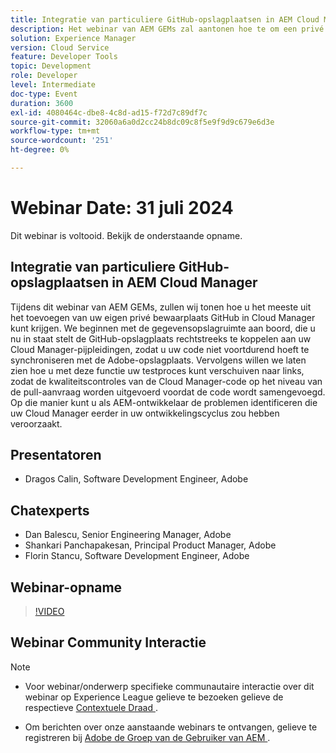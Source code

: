 ```yaml
---
title: Integratie van particuliere GitHub-opslagplaatsen in AEM Cloud Manager
description: Het webinar van AEM GEMs zal aantonen hoe te om een privé bewaarplaats van GitHub in Cloud Manager toe te voegen, het direct met pijpleidingen te verbinden, en shift-linker het testen om kwesties op het niveau van het trekkingsverzoek te identificeren alvorens code samen te voegen.
solution: Experience Manager
version: Cloud Service
feature: Developer Tools
topic: Development
role: Developer
level: Intermediate
doc-type: Event
duration: 3600
exl-id: 4080464c-dbe8-4c8d-ad15-f72d7c89df7c
source-git-commit: 32060a6a0d2cc24b8dc09c8f5e9f9d9c679e6d3e
workflow-type: tm+mt
source-wordcount: '251'
ht-degree: 0%

---
```


# Webinar Date: 31 juli 2024

Dit webinar is voltooid. Bekijk de onderstaande opname.

## Integratie van particuliere GitHub-opslagplaatsen in AEM Cloud Manager

Tijdens dit webinar van AEM GEMs, zullen wij tonen hoe u het meeste uit het toevoegen van uw eigen privé bewaarplaats GitHub in Cloud Manager kunt krijgen. We beginnen met de gegevensopslagruimte aan boord, die u nu in staat stelt de GitHub-opslagplaats rechtstreeks te koppelen aan uw Cloud Manager-pijpleidingen, zodat u uw code niet voortdurend hoeft te synchroniseren met de Adobe-opslagplaats. Vervolgens willen we laten zien hoe u met deze functie uw testproces kunt verschuiven naar links, zodat de kwaliteitscontroles van de Cloud Manager-code op het niveau van de pull-aanvraag worden uitgevoerd voordat de code wordt samengevoegd. Op die manier kunt u als AEM-ontwikkelaar de problemen identificeren die uw Cloud Manager eerder in uw ontwikkelingscyclus zou hebben veroorzaakt.

## Presentatoren

* Dragos Calin, Software Development Engineer, Adobe

## Chatexperts

* Dan Balescu, Senior Engineering Manager, Adobe
* Shankari Panchapakesan, Principal Product Manager, Adobe
* Florin Stancu, Software Development Engineer, Adobe

## Webinar-opname

>[!VIDEO](https://video.tv.adobe.com/v/3432350)

## Webinar Community Interactie

>[!NOTE]
>
>* Voor webinar/onderwerp specifieke communautaire interactie over dit webinar op Experience League gelieve te bezoeken gelieve de respectieve [ Contextuele Draad ](https://adobe.ly/4f1jhMo).
>
>* Om berichten over onze aanstaande webinars te ontvangen, gelieve te registreren bij [ Adobe de Groep van de Gebruiker van AEM ](https://aem-augs.adobe.com/).
